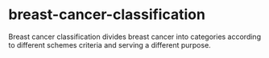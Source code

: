 # breast-cancer-classification
Breast cancer classification divides breast cancer into categories according to different schemes criteria and serving a different purpose.
